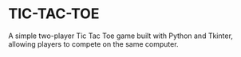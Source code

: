 # TIC-TAC-TOE
 A simple two-player Tic Tac Toe game built with Python and Tkinter, allowing players to compete on the same computer.
